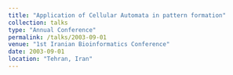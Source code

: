 ```yaml
---
title: "Application of Cellular Automata in pattern formation"
collection: talks
type: "Annual Conference"
permalink: /talks/2003-09-01
venue: "1st Iranian Bioinformatics Conference"
date: 2003-09-01
location: "Tehran, Iran"
---
```

